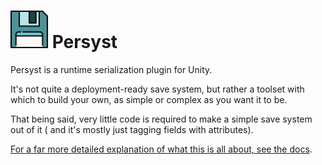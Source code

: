 # <img src="Assets/logo.svg" width="60"> Persyst 


Persyst is a runtime serialization plugin for Unity.

It's not quite a deployment-ready save system, but rather a toolset with which to build your own, as simple or complex as you want it to be. 

That being said, very little code is required to make a simple save system out of it ( and it's mostly just tagging fields with attributes).

[For a far more detailed explanation of what this is all about, see the docs](https://pepeojeda.github.io/persyst-docs/).
